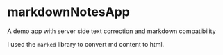 # markdownNotesApp

A demo app with server side text correction and markdown compatibility

I used the `marked` library to convert md content to html.
